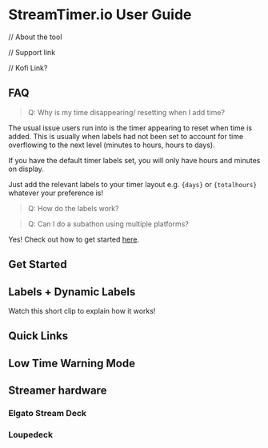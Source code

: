 
# StreamTimer.io User Guide

// About the tool

// Support link

// Kofi Link?

## FAQ

> Q: Why is my time disappearing/ resetting when I add time?

The usual issue users run into is the timer appearing to reset when time is added. This is usually when labels had not been set to account for time overflowing to the next level (minutes to hours, hours to days).

If you have the default timer labels set, you will only have hours and minutes on display.

Just add the relevant labels to your timer layout e.g. `{days}` or `{totalhours}` whatever your preference is!

> Q: How do the labels work?

> Q: Can I do a subathon using multiple platforms?

Yes! Check out how to get started [here](/stream-tool-docs/docs/timer-crossplatform-guide.md).

## Get Started

## Labels + Dynamic Labels

Watch this short clip to explain how it works!

## Quick Links

## Low Time Warning Mode

## Streamer hardware

### Elgato Stream Deck

### Loupedeck